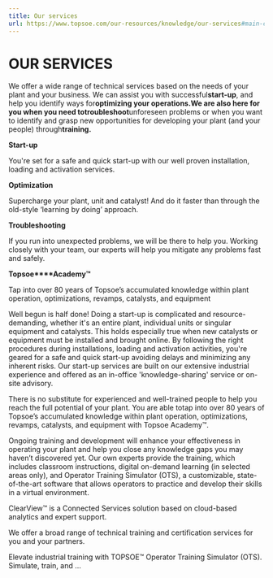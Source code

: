 ```yaml
---
title: Our services
url: https://www.topsoe.com/our-resources/knowledge/our-services#main-content
---
```


# OUR SERVICES

We offer a wide range of technical services based on the needs of your plant and your business. We can assist you with successful**start-up**, and help you identify ways for**optimizing your operations.**We are also here for you when you need to**troubleshoot**unforeseen problems or when you want to identify and grasp new opportunities for developing your plant (and your people) through**training.**

**Start-up**

You're set for a safe and quick start-up with our well proven installation, loading and activation services.

**Optimization**

Supercharge your plant, unit and catalyst! And do it faster than through the old-style ‘learning by doing’ approach.

**Troubleshooting**

If you run into unexpected problems, we will be there to help you. Working closely with your team, our experts will help you mitigate any problems fast and safely.

**Topsoe****Academy™**

Tap into over 80 years of Topsoe’s accumulated knowledge within plant operation, optimizations, revamps, catalysts, and equipment

Well begun is half done! Doing a start-up is complicated and resource-demanding, whether it's an entire plant, individual units or singular equipment and catalysts. This holds especially true when new catalysts or equipment must be installed and brought online. By following the right procedures during installations, loading and activation activities, you're geared for a safe and quick start-up avoiding delays and minimizing any inherent risks. Our start-up services are built on our extensive industrial experience and offered as an in-office 'knowledge-sharing' service or on-site advisory.

There is no substitute for experienced and well-trained people to help you reach the full potential of your plant. You are able totap into over 80 years of Topsoe’s accumulated knowledge within plant operation, optimizations, revamps, catalysts, and equipment with Topsoe Academy™.

Ongoing training and development will enhance your effectiveness in operating your plant and help you close any knowledge gaps you may haven’t discovered yet. Our own experts provide the training, which includes classroom instructions, digital on-demand learning (in selected areas only), and Operator Training Simulator (OTS), a customizable, state-of-the-art software that allows operators to practice and develop their skills in a virtual environment.

ClearView™ is a Connected Services solution based on cloud-based analytics and expert support.

We offer a broad range of technical training and certification services for you and your partners.

Elevate industrial training with TOPSOE™ Operator Training Simulator (OTS). Simulate, train, and ...